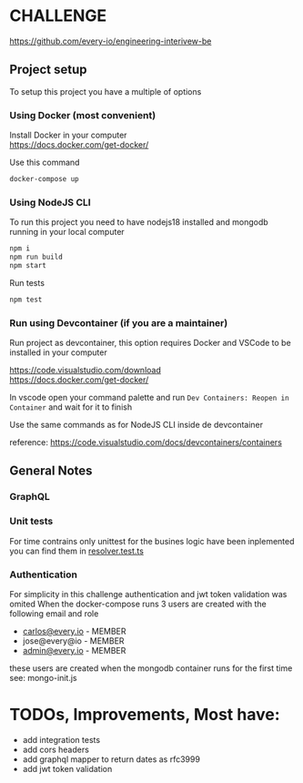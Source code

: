 # CHALLENGE
https://github.com/every-io/engineering-interivew-be

## Project setup
To setup this project you have a multiple of options  

### Using Docker (most convenient)
Install Docker in your computer    
https://docs.docker.com/get-docker/

Use this command
```sh
docker-compose up
```

### Using NodeJS CLI
To run this project you need to have nodejs18 installed and mongodb running in your local computer

```sh
npm i
npm run build
npm start
```

Run tests
```sh
npm test
```
### Run using Devcontainer (if you are a maintainer)
Run project as devcontainer, this option requires Docker and VSCode to be installed in your computer

https://code.visualstudio.com/download  
https://docs.docker.com/get-docker/   

In vscode open your command palette and run `Dev Containers: Reopen in Container` and wait for it to finish 

Use the same commands as for NodeJS CLI inside de devcontainer

reference: https://code.visualstudio.com/docs/devcontainers/containers 

## General Notes

### GraphQL 

### Unit tests
For time contrains only unittest for the busines logic have been inplemented
you can find them in [resolver.test.ts](src/resolver.test.ts)

### Authentication
For simplicity in this challenge authentication and jwt token validation was omited
When the docker-compose runs 3 users are created with the following email and role
- carlos@every.io - MEMBER
- jose@every@io - MEMBER
- admin@every.io - MEMBER

these users are created when the mongodb container runs for the first time
see: mongo-init.js

# TODOs, Improvements, Most have:
- add integration tests
- add cors headers
- add graphql mapper to return dates as rfc3999
- add jwt token validation